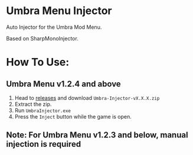 # Umbra Menu Injector
Auto Injector for the Umbra Mod Menu.

Based on SharpMonoInjector.

# How To Use:
## Umbra Menu v1.2.4 and above
1. Head to [releases](https://github.com/Acher0ns/Umbra-Menu-Injector/releases/latest/) and download `Umbra-Injector-vX.X.X.zip`
2. Extract the zip.
3. Run `UmbraInjector.exe`
4. Press the `Inject` button while the game is open.

## Note: For Umbra Menu v1.2.3 and below, manual injection is required
